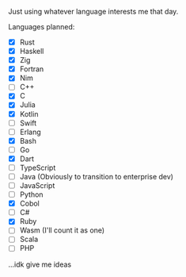 Just using whatever language interests me that day.

Languages planned:

- [x] Rust
- [x] Haskell
- [x] Zig
- [x] Fortran
- [x] Nim
- [ ] C++
- [x] C
- [x] Julia
- [x] Kotlin
- [ ] Swift
- [ ] Erlang
- [x] Bash
- [ ] Go
- [x] Dart
- [ ] TypeScript
- [ ] Java (Obviously to transition to enterprise dev)
- [ ] JavaScript
- [ ] Python
- [x] Cobol
- [ ] C#
- [x] Ruby
- [ ] Wasm (I'll count it as one)
- [ ] Scala
- [ ] PHP

...idk give me ideas
